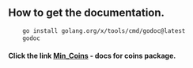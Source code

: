 ## How to get the documentation.

```bash
    go install golang.org/x/tools/cmd/godoc@latest
    godoc
```

#### Click the link [Min_Coins](http://localhost:6060/pkg/coins/internal/coins/) - docs for coins package.


